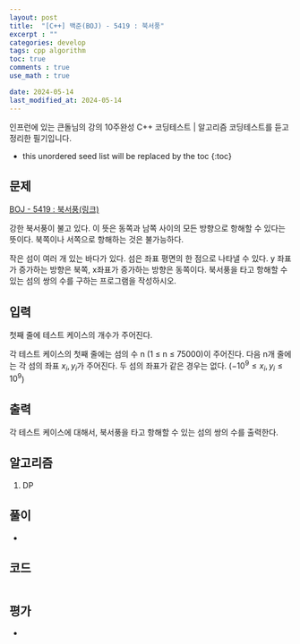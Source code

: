 ```yaml
---
layout: post
title:  "[C++] 백준(BOJ) - 5419 : 북서풍"
excerpt : ""
categories: develop
tags: cpp algorithm
toc: true
comments : true
use_math : true

date: 2024-05-14
last_modified_at: 2024-05-14
---
```

> <span style="font-size: 80%">
인프런에 있는 큰돌님의 강의 10주완성 C++ 코딩테스트 | 알고리즘 코딩테스트를 듣고 정리한 필기입니다.</span>

<!--more-->

* this unordered seed list will be replaced by the toc
{:toc}

## 문제 

[BOJ - 5419 : 북서풍(링크)](https://www.acmicpc.net/problem/5419)

강한 북서풍이 불고 있다. 이 뜻은 동쪽과 남쪽 사이의 모든 방향으로 항해할 수 있다는 뜻이다. 북쪽이나 서쪽으로 항해하는 것은 불가능하다.

작은 섬이 여러 개 있는 바다가 있다. 섬은 좌표 평면의 한 점으로 나타낼 수 있다. y 좌표가 증가하는 방향은 북쪽, x좌표가 증가하는 방향은 동쪽이다. 북서풍을 타고 항해할 수 있는 섬의 쌍의 수를 구하는 프로그램을 작성하시오.

## 입력
첫째 줄에 테스트 케이스의 개수가 주어진다.

각 테스트 케이스의 첫째 줄에는 섬의 수 n (1 ≤ n ≤ 75000)이 주어진다. 다음 n개 줄에는 각 섬의 좌표 $x_i, y_i$가 주어진다. 두 섬의 좌표가 같은 경우는 없다. ($-10^9 ≤ x_i, y_i ≤ 10^9$)


## 출력
각 테스트 케이스에 대해서, 북서풍을 타고 항해할 수 있는 섬의 쌍의 수를 출력한다.

## 알고리즘
1. DP

## 풀이
- 

## 코드
```cpp

```

## 평가
- 